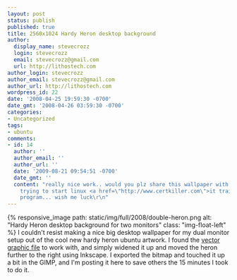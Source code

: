 ```yaml
---
layout: post
status: publish
published: true
title: 2560x1024 Hardy Heron desktop background
author:
  display_name: stevecrozz
  login: stevecrozz
  email: stevecrozz@gmail.com
  url: http://lithostech.com
author_login: stevecrozz
author_email: stevecrozz@gmail.com
author_url: http://lithostech.com
wordpress_id: 22
date: '2008-04-25 19:59:30 -0700'
date_gmt: '2008-04-26 03:59:30 -0700'
categories:
- Uncategorized
tags:
- ubuntu
comments:
- id: 14
  author: ''
  author_email: ''
  author_url: ''
  date: '2009-08-21 09:54:51 -0700'
  date_gmt: ''
  content: "really nice work.. would you plz share this wallpaper with me?\r\nme too
    trying to start linux <a href=\"http://www.certkiller.com\">it training</a>
    program... wish me luck\r\n"
---
```

{% responsive_image path: static/img/full/2008/double-heron.png alt:
"Hardy Heron desktop background for two monitors" class:
"img-float-left" %} I couldn't resist making a nice big desktop
wallpaper for my dual monitor setup out of the cool new hardy heron
ubuntu artwork. I found the [vector graphic
file](https://wiki.ubuntu.com/Artwork/Incoming/Hardy?action=AttachFile&do=get&target=hardy_wallpaper.svg)
to work with, and simply widened it up and moved the heron further to
the right using Inkscape. I exported the bitmap and touched it up a bit
in the GIMP, and I'm posting it here to save others the 15 minutes I
took to do it.

